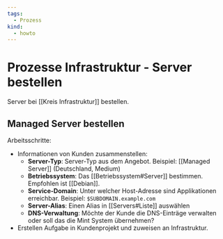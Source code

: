 ```yaml
---
tags:
  - Prozess
kind:
  - howto
---
```

# Prozesse Infrastruktur - Server bestellen

Server bei [[Kreis Infrastruktur]] bestellen.

## Managed Server bestellen

Arbeitsschritte:

* Informationen von Kunden zusammenstellen:
	* **Server-Typ**: Server-Typ aus dem Angebot. Beispiel: [[Managed Server]] (Deutschland, Medium)
	* **Betriebssystem**: Das [[Betriebssystem#Server]] bestimmen. Empfohlen ist [[Debian]].
	* **Service-Domain**: Unter welcher Host-Adresse sind Applikationen erreichbar. Beispiel: `$SUBDOMAIN.example.com`
	* **Server-Alias**: Einen Alias in [[Servers#Liste]] auswählen
	* **DNS-Verwaltung**: Möchte der Kunde die DNS-Einträge verwalten oder soll das die Mint System übernehmen?
* Erstellen Aufgabe in Kundenprojekt und zuweisen an Infrastruktur.